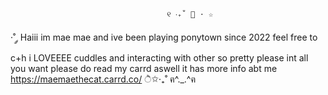                                        ୧ ‧₊˚ 🍮 ⋅ ☆
·˚ ༘ Haiii im mae mae and ive been playing ponytown since 2022 
feel free to c+h i LOVEEEE cuddles and interacting with other so pretty please int all you want 
please do read my carrd aswell it has more info abt me https://maemaethecat.carrd.co/   ੈ✩‧₊˚
                                  ฅ^._.^ฅ
